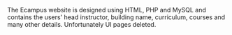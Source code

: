 The Ecampus website is designed using HTML, PHP and MySQL and contains the users' head instructor, building name, curriculum, courses and many other details. Unfortunately UI pages deleted. 
